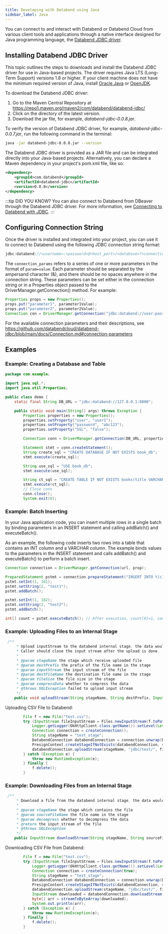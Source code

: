 ```yaml
---
title: Developing with Databend using Java
sidebar_label: Java
---
```


You can connect to and interact with Databend or Databend Cloud from various client tools and applications through a native interface designed for Java programming language, the [Databend JDBC driver](https://github.com/databendcloud/databend-jdbc).

## Installing Databend JDBC Driver

This topic outlines the steps to downloads and install the Databend JDBC driver for use in Java-based projects. The driver requires Java LTS (Long-Term Support) versions 1.8 or higher. If your client machine does not have the minimum required version of Java, install [Oracle Java](http://www.java.com/en/download/manual.jsp) or [OpenJDK](http://openjdk.java.net).

To download the Databend JDBC driver:

1. Go to the Maven Central Repository at https://repo1.maven.org/maven2/com/databend/databend-jdbc/
2. Click on the directory of the latest version.
3. Download the jar file, for example, *databend-jdbc-0.0.8.jar*.

To verify the version of Databend JDBC driver, for example, *databend-jdbc-0.0.7.jar*, run the following command in the terminal:

```bash
java -jar databend-jdbc-0.0.8.jar --version
```

The Databend JDBC driver is provided as a JAR file and can be integrated directly into your Java-based projects. Alternatively, you can declare a Maven dependency in your project's pom.xml file, like so:

```xml
<dependency>
    <groupId>com.databend</groupId>
    <artifactId>databend-jdbc</artifactId>
    <version>0.0.8</version>
</dependency>
```

:::tip DID YOU KNOW?
You can also connect to Databend from DBeaver through the Databend JDBC driver. For more information, see [Connecting to Databend with JDBC](../11-integrations/30-access-tool/02-jdbc.md).
:::

## Configuring Connection String

Once the driver is installed and integrated into your project, you can use it to connect to Databend using the following JDBC connection string format:

```java
jdbc:databend://<username>:<password>@<host_port>/<database>?<connection_params>
```

The `connection_params` refers to a series of one or more parameters in the format of `param=value`. Each parameter should be separated by the ampersand character (&), and there should be no spaces anywhere in the connection string. These parameters can be set either in the connection string or in a Properties object passed to the DriverManager.getConnection() method. For example:

```java 
Properties props = new Properties();
props.put("parameter1", parameter1Value);
props.put("parameter2", parameter2Value);
Connection con = DriverManager.getConnection("jdbc:databend://user:pass@host/database", props);
```
For the available connection parameters and their descriptions, see https://github.com/databendcloud/databend-jdbc/blob/main/docs/Connection.md#connection-parameters

## Examples

### Example: Creating a Database and Table

```java
package com.example;

import java.sql.*;
import java.util.Properties;

public class demo {
    static final String DB_URL = "jdbc:databend://127.0.0.1:8000";

    public static void main(String[] args) throws Exception {
        Properties properties = new Properties();
        properties.setProperty("user", "user1");
        properties.setProperty("password", "abc123");
        properties.setProperty("SSL", "false");

        Connection conn = DriverManager.getConnection(DB_URL, properties);

        Statement stmt = conn.createStatement();
        String create_sql = "CREATE DATABASE IF NOT EXISTS book_db";
        stmt.execute(create_sql);

        String use_sql = "USE book_db";
        stmt.execute(use_sql);

        String ct_sql = "CREATE TABLE IF NOT EXISTS books(title VARCHAR, author VARCHAR, date VARCHAR)";
        stmt.execute(ct_sql);
        // Close conn
        conn.close();
        System.exit(0);
```

### Example: Batch Inserting

In your Java application code, you can insert multiple rows in a single batch by binding parameters in an INSERT statement and calling addBatch() and executeBatch().

As an example, the following code inserts two rows into a table that contains an INT column and a VARCHAR column. The example binds values to the parameters in the INSERT statement and calls addBatch() and executeBatch() to perform a batch insert.

```java
Connection connection = DriverManager.getConnection(url, prop);

PreparedStatement pstmt = connection.prepareStatement("INSERT INTO t(c1, c2) VALUES(?, ?)");
pstmt.setInt(1, 101);
pstmt.setString(2, "test1");
pstmt.addBatch();

pstmt.setInt(1, 102);
pstmt.setString(2, "test2");
pstmt.addBatch();

int[] count = pstmt.executeBatch(); // After execution, count[0]=1, count[1]=1
```

### Example: Uploading Files to an Internal Stage

```java
 /**
     * Upload inputStream to the databend internal stage, the data would be uploaded as one file with no split.
     * Caller should close the input stream after the upload is done.
     *
     * @param stageName the stage which receive uploaded file
     * @param destPrefix the prefix of the file name in the stage
     * @param inputStream the input stream of the file
     * @param destFileName the destination file name in the stage
     * @param fileSize the file size in the stage
     * @param compressData whether to compress the data
     * @throws SQLException failed to upload input stream
     */
    public void uploadStream(String stageName, String destPrefix, InputStream inputStream, String destFileName, long fileSize, boolean compressData) throws SQLException;
```

Uploading CSV File to Databend:

```java
        File f = new File("test.csv");
        try (InputStream fileInputStream = Files.newInputStream(f.toPath())) {
            Logger.getLogger(OkHttpClient.class.getName()).setLevel(Level.ALL);
            Connection connection = createConnection();
            String stageName = "test_stage";
            DatabendConnection databendConnection = connection.unwrap(DatabendConnection.class);
            PresignContext.createStageIfNotExists(databendConnection, stageName);
            databendConnection.uploadStream(stageName, "jdbc/test/", fileInputStream, "test.csv", f.length(), false);
        } catch (Exception e) {
            throw new RuntimeException(e);
        } finally {
            f.delete();
        }
```

### Example: Downloading Files from an Internal Stage

```java
 /**
     * Download a file from the databend internal stage, the data would be downloaded as one file with no split.
     *
     * @param stageName the stage which contains the file
     * @param sourceFileName the file name in the stage
     * @param decompress whether to decompress the data
     * @return the input stream of the file
     * @throws SQLException
     */
    public InputStream downloadStream(String stageName, String sourceFileName, boolean decompress) throws SQLException;
```

Downloading CSV File from Databend:
```Java
        File f = new File("test.csv");
        try (InputStream fileInputStream = Files.newInputStream(f.toPath())) {
            Logger.getLogger(OkHttpClient.class.getName()).setLevel(Level.ALL);
            Connection connection = createConnection(true);
            String stageName = "test_stage";
            DatabendConnection databendConnection = connection.unwrap(DatabendConnection.class);
            PresignContext.createStageIfNotExists(databendConnection, stageName);
            databendConnection.uploadStream(stageName, "jdbc/test/", fileInputStream, "test.csv", f.length(), false);
            InputStream downloaded = databendConnection.downloadStream(stageName, "jdbc/test/test.csv", false);
            byte[] arr = streamToByteArray(downloaded);
            System.out.println(arr);
        } catch (Exception e) {
            throw new RuntimeException(e);
        } finally {
            f.delete();
        }
```
